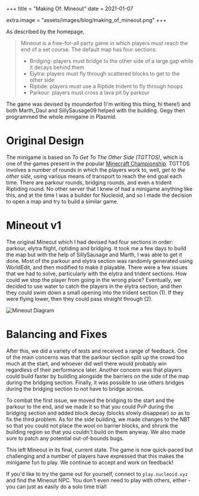 +++
title = "Making Of: Mineout"
date = 2021-01-07

extra.image = "assets/images/blog/making_of_mineout.png"
+++

As described by the homepage, 
> Mineout is a free-for-all party game in which players must reach the end of a set course. The default map has four sections:
> * Bridging: players must bridge to the other side of a large gap while it decays behind them
> * Elytra: players must fly through scattered blocks to get to the other side
> * Riptide: players must use a Riptide trident to fly through hoops
> * Parkour: players must cross a lava pit by parkour

The game was devised by mounderfod (I'm writing this thing, hi there!) and both Marth_Daul and SillySausage09 helped with the building. Gegy then programmed the whole minigame in Plasmid.

# Original Design
The minigame is based on *To Get To The Other Side (TGTTOS)*, which is one of the games present in the popular [Minecraft Championship](https://noxcrew.com/mcc). TGTTOS involves a number of rounds in which the players work to, well, *get to the other side*, using various means of transport to reach the end goal each time. There are parkour rounds, bridging rounds, and even a trident Riptiding round. No other server that I knew of had a minigame anything like this, and at the time I was a builder for Nucleoid, and so I made the decision to open a map and try to build a similar game. 

# Mineout v1
The original Mineout which I had devised had four sections in order: parkour, elytra flight, riptiding and bridging. It took me a few days to build the map but with the help of SillySausage and Marth, I was able to get it done. Most of the parkour and elytra section was randomly generated using WorldEdit, and then modified to make it playable. There were a few issues that we had to solve, particularly with the elytra and trident sections. How could we stop the player from going in the wrong place? Eventually, we decided to use water to catch the players in the elytra section, and then they could swim down a small opening into the trident section (1). If they were flying lower, then they could pass straight through (2). 

![Mineout Diagram](/assets/images/blog/mineout_diagram.png)

# Balancing and Fixes
After this, we did a variety of tests and received a range of feedback. One of the main concerns was that the parkour section split up the crowd too much at the start, and whoever did well there would probably win regardless of their performance later. Another concern was that players could build faster by building alongside the barriers on the side of the map during the bridging section. Finally, it was possible to use others bridges during the bridging section to not have to bridge across.

To combat the first issue, we moved the bridging to the start and the parkour to the end, and we made it so that you could PvP during the bridging section and added block decay (blocks slowly disappear) so as to fix the third problem. As for the side building, we made changes to the NBT so that you could not place the wool on barrier blocks, and shrunk the building region so that you couldn't build on them anyway. We also made sure to patch any potential out-of-bounds bugs.

This left Mineout in its final, current state. The game is now quick-paced but challenging and a number of players have expressed that this makes the minigame fun to play. We continue to accept and work on feedback!

If you'd like to try the game out for yourself, connect to `play.nucleoid.xyz` and find the Mineout NPC. You don't even need to play with others, either - you can just as easily do a solo time trial!